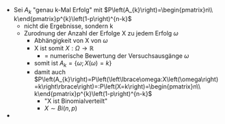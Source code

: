 - Sei $A_{k}$ "genau k-Mal Erfolg" mit $P\left(A_{k}\right)=\begin{pmatrix}n\\ k\end{pmatrix}p^{k}\left(1-p\right)^{n-k}$
	- nicht die Ergebnisse, sondern k
	- Zurodnung der Anzahl der Erfolge X zu jedem Erfolg $\omega$
		- Abhängigkeit von X von $\omega$
		- X ist somit $X:\Omega\rightarrow\mathbb{R}$
			- = numerische Bewertung der Versuchsausgänge $\omega$
		- somit ist $A_{k}=\left\lbrace\omega;X\left(\omega\right)=k\right\rbrace$
		- damit auch $P\left(A_{k}\right)=P\left(\left\lbrace\omega:X\left(\omega\right)=k\right\rbrace\right)=:P\left(X=k\right)=\begin{pmatrix}n\\ k\end{pmatrix}p^{k}\left(1-p\right)^{n-k}$
			- "X ist Binomialverteilt"
			- $X\sim Bi\left(n,p\right)$
-